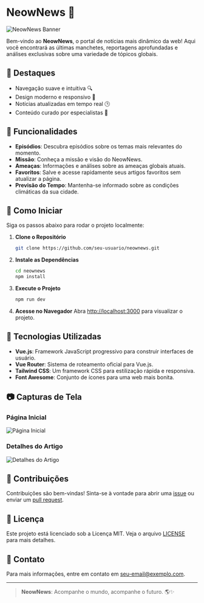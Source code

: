 
# NeowNews 📰

![NeowNews Banner](https://7323764.fs1.hubspotusercontent-na1.net/hubfs/7323764/Novo%20Menu/Logotipo%20.svg)

Bem-vindo ao **NeowNews**, o portal de notícias mais dinâmico da web! Aqui você encontrará as últimas manchetes, reportagens aprofundadas e análises exclusivas sobre uma variedade de tópicos globais.

## 🌟 Destaques

- Navegação suave e intuitiva 🔍
- Design moderno e responsivo 📱
- Notícias atualizadas em tempo real 🕒
- Conteúdo curado por especialistas 🧠

## 🧭 Funcionalidades

- **Episódios**: Descubra episódios sobre os temas mais relevantes do momento.
- **Missão**: Conheça a missão e visão do NeowNews.
- **Ameaças**: Informações e análises sobre as ameaças globais atuais.
- **Favoritos**: Salve e acesse rapidamente seus artigos favoritos sem atualizar a página.
- **Previsão do Tempo**: Mantenha-se informado sobre as condições climáticas da sua cidade.

## 🚀 Como Iniciar

Siga os passos abaixo para rodar o projeto localmente:

1. **Clone o Repositório**
   ```bash
   git clone https://github.com/seu-usuario/neownews.git
   ```
   
2. **Instale as Dependências**
   ```bash
   cd neownews
   npm install
   ```
   
3. **Execute o Projeto**
   ```bash
   npm run dev
   ```

4. **Acesse no Navegador**
   Abra [http://localhost:3000](http://localhost:3000) para visualizar o projeto.

## 🔧 Tecnologias Utilizadas

- **Vue.js**: Framework JavaScript progressivo para construir interfaces de usuário.
- **Vue Router**: Sistema de roteamento oficial para Vue.js.
- **Tailwind CSS**: Um framework CSS para estilização rápida e responsiva.
- **Font Awesome**: Conjunto de ícones para uma web mais bonita.

## 📷 Capturas de Tela

### Página Inicial
![Página Inicial](https://via.placeholder.com/800x400)

### Detalhes do Artigo
![Detalhes do Artigo](https://via.placeholder.com/800x400)

## 🙌 Contribuições

Contribuições são bem-vindas! Sinta-se à vontade para abrir uma [issue](https://github.com/seu-usuario/neownews/issues) ou enviar um [pull request](https://github.com/seu-usuario/neownews/pulls).

## 📄 Licença

Este projeto está licenciado sob a Licença MIT. Veja o arquivo [LICENSE](https://github.com/seu-usuario/neownews/blob/main/LICENSE) para mais detalhes.

## 🤝 Contato

Para mais informações, entre em contato em [seu-email@exemplo.com](mailto:seu-email@exemplo.com).

---

> **NeowNews**: Acompanhe o mundo, acompanhe o futuro. 🌎✨
